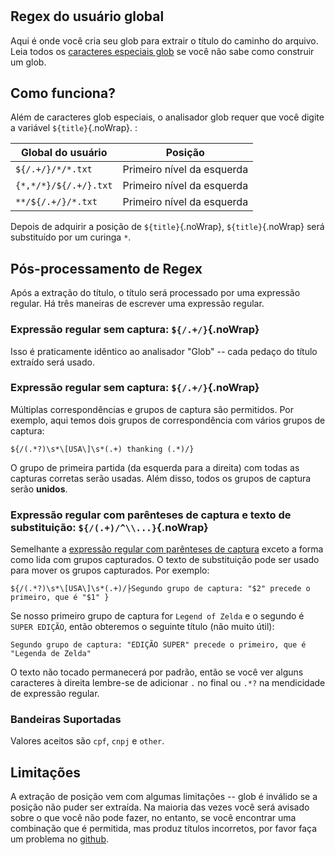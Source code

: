 #

## Regex do usuário global

Aqui é onde você cria seu glob para extrair o título do caminho do arquivo. Leia todos os [caracteres especiais glob](#special-glob-characters) se você não sabe como construir um glob.

## Como funciona?

Além de caracteres glob especiais, o analisador glob requer que você digite a variável `${title}`{.noWrap}. :

| Global do usuário     | Posição                    |
| --------------------- | -------------------------- |
| `${/.+/}/*/*.txt`     | Primeiro nível da esquerda |
| `{*,*/*}/${/.+/}.txt` | Primeiro nível da esquerda |
| `**/${/.+/}/*.txt`    | Primeiro nível da esquerda |

Depois de adquirir a posição de `${title}`{.noWrap}, `${title}`{.noWrap} será substituído por um curinga `*`.

## Pós-processamento de Regex

Após a extração do título, o título será processado por uma expressão regular. Há três maneiras de escrever uma expressão regular.

### Expressão regular sem captura: `${/.+/}`{.noWrap}

Isso é praticamente idêntico ao analisador "Glob" -- cada pedaço do título extraído será usado.

### Expressão regular sem captura: `${/.+/}`{.noWrap}

Múltiplas correspondências e grupos de captura são permitidos. Por exemplo, aqui temos dois grupos de correspondência com vários grupos de captura:
```
${/(.*?)\s*\[USA\]\s*(.+) thanking (.*)/}
```
O grupo de primeira partida (da esquerda para a direita) com todas as capturas corretas serão usadas. Além disso, todos os grupos de captura serão **unidos**.

### Expressão regular com parênteses de captura e texto de substituição: `${/(.+)/^\\...}`{.noWrap}

Semelhante a [expressão regular com parênteses de captura](#regular-expression-with-capture-brackets) exceto a forma como lida com grupos capturados. O texto de substituição pode ser usado para mover os grupos capturados. Por exemplo:
```
${/(.*?)\s*\[USA\]\s*(.+)/├Segundo grupo de captura: "$2" precede o primeiro, que é "$1" }
```
Se nosso primeiro grupo de captura for `Legend of Zelda` e o segundo é `SUPER EDIÇÃO`, então obteremos o seguinte título (não muito útil):

`Segundo grupo de captura: "EDIÇÃO SUPER" precede o primeiro, que é "Legenda de Zelda"`

O texto não tocado permanecerá por padrão, então se você ver alguns caracteres à direita lembre-se de adicionar `.` no final ou `.*?` na mendicidade de expressão regular.

### Bandeiras Suportadas

Valores aceitos são `cpf`, `cnpj` e `other`.

## Limitações

A extração de posição vem com algumas limitações -- glob é inválido se a posição não puder ser extraída. Na maioria das vezes você será avisado sobre o que você não pode fazer, no entanto, se você encontrar uma combinação que é permitida, mas produz títulos incorretos, por favor faça um problema no [github](https://github.com/FrogTheFrog/steam-rom-manager/issues).

